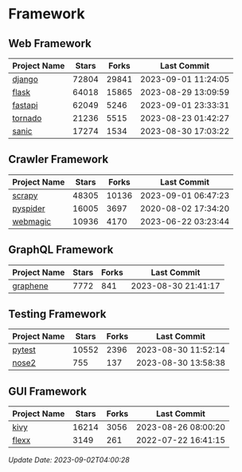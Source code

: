 # Framework

## Web Framework
| Project Name | Stars | Forks | Last Commit |
| ------------ | ----- | ----- | ----------- |
| [django](https://github.com/django/django) | 72804 | 29841 | 2023-09-01 11:24:05 |
| [flask](https://github.com/pallets/flask) | 64018 | 15865 | 2023-08-29 13:09:59 |
| [fastapi](https://github.com/tiangolo/fastapi) | 62049 | 5246 | 2023-09-01 23:33:31 |
| [tornado](https://github.com/tornadoweb/tornado) | 21236 | 5515 | 2023-08-23 01:42:27 |
| [sanic](https://github.com/sanic-org/sanic) | 17274 | 1534 | 2023-08-30 17:03:22 |

## Crawler Framework
| Project Name | Stars | Forks | Last Commit |
| ------------ | ----- | ----- | ----------- |
| [scrapy](https://github.com/scrapy/scrapy) | 48305 | 10136 | 2023-09-01 06:47:23 |
| [pyspider](https://github.com/binux/pyspider) | 16005 | 3697 | 2020-08-02 17:34:20 |
| [webmagic](https://github.com/code4craft/webmagic) | 10936 | 4170 | 2023-06-22 03:23:44 |

## GraphQL Framework
| Project Name | Stars | Forks | Last Commit |
| ------------ | ----- | ----- | ----------- |
| [graphene](https://github.com/graphql-python/graphene) | 7772 | 841 | 2023-08-30 21:41:17 |

## Testing Framework
| Project Name | Stars | Forks | Last Commit |
| ------------ | ----- | ----- | ----------- |
| [pytest](https://github.com/pytest-dev/pytest) | 10552 | 2396 | 2023-08-30 11:52:14 |
| [nose2](https://github.com/nose-devs/nose2) | 755 | 137 | 2023-08-30 13:58:38 |

## GUI Framework
| Project Name | Stars | Forks | Last Commit |
| ------------ | ----- | ----- | ----------- |
| [kivy](https://github.com/kivy/kivy) | 16214 | 3056 | 2023-08-26 08:00:20 |
| [flexx](https://github.com/flexxui/flexx) | 3149 | 261 | 2022-07-22 16:41:15 |

*Update Date: 2023-09-02T04:00:28*